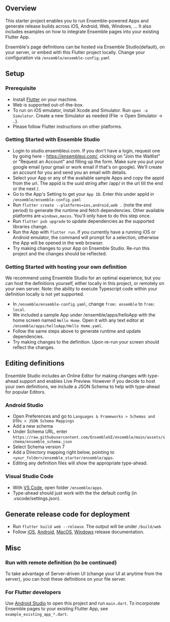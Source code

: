 ## Overview

This starter project enables you to run Ensemble-powered Apps and generate release builds across iOS, Android, Web, Windows, ... It also includes examples on how to integrate Ensemble pages into your existing Flutter App.

Ensemble's page definitions can be hosted via Ensemble Studio(default), on your server, or embed with this Flutter project locally. Change your configuration via `/ensemble/ensemble-config.yaml`

## Setup
### Prerequisite
- Install [Flutter](https://docs.flutter.dev/get-started/install) on your machine. 
- Web is supported out-of-the-box. 
- To run on iOS emulator, install Xcode and Simulator. Run `open -a Simulator`. Create a new Simulator as needed (File -> Open Simulator -> ..).
- Please follow Flutter instructions on other platforms.

### Getting Started with Ensemble Studio
- Login to studio.ensembleui.com. If you don't have a login, request one by going here - https://ensembleui.com/, clicking on "Join the Waitlist" or "Request an Account" and filling up the form. Make sure you put your google email (your gmail or work email if that's on google). We'll create an account for you and send you an email with details.
- Select your App or any of the available sample Apps and copy the appid from the url. The appid is the uuid string after /app/ in the url till the end or the next /.
- Go to the App's Setting to get your `App ID`. Enter this under appId in `/ensemble/ensemble-config.yaml`
- Run `flutter create --platforms=ios,android,web .` (note the end period) to generate the runtime and fetch dependencies. Other available platforms are `windows,macos`. You'll only have to do this step once.
- Run `flutter pub upgrade` to update dependencies as the supported libraries change.
- Run the App with `flutter run`. If you currently have a running iOS or Android emulator, the command will prompt for a selection, otherwise the App will be opened in the web browser.
- Try making changes to your App on Ensemble Studio. Re-run this project and the changes should be reflected.

### Getting Started with hosting your own definition
We recommend using Ensemble Studio for an optimal experience, but you can host the definitions yourself, either locally in this project, or remotely on your own server.
Note: the ability to execute Typescript code within your definition locally is not yet supported. 
- In `/ensemble/ensemble-config.yaml`, change `from: ensemble` to `from: local`.
- We included a sample App under /ensemble/apps/helloApp with the home screen named `Hello Home`. Open it with any text editor at `/ensemble/apps/helloApp/Hello Home.yaml`.
- Follow the same steps above to generate runtime and update dependencies. 
- Try making changes to the definition. Upon re-run your screen should reflect the changes.

## Editing definitions
Ensemble Studio includes an Online Editor for making changes with type-ahead support and enables Live Preview. However if you decide to host your own definitions, we include a JSON Schema to help with type-ahead for popular Editors.
### Android Studio
- Open Preferences and go to `Languages & Frameworks > Schemas and DTDs > JSON Schema Mappings`
- Add a new schema
- Under Schema URL, enter `https://raw.githubusercontent.com/EnsembleUI/ensemble/main/assets/schema/ensemble_schema.json`
- Select Schema version 7
- Add a Directory mapping right below, pointing to `<your_folder>/ensemble_starter/ensemble/apps`.
- Editing any definition files will show the appropriate type-ahead.

### Visual Studio Code
- With [VS Code](https://code.visualstudio.com/download), open folder `/ensemble/apps`. 
- Type-ahead should just work with the the default config (in .vscode/settings.json).

## Generate release code for deployment 
- Run `flutter build web --release`. The output will be under `/build/web`
- Follow [iOS](https://docs.flutter.dev/deployment/ios), [Android](https://docs.flutter.dev/deployment/android), [MacOS](https://docs.flutter.dev/deployment/macos), [Windows](https://docs.flutter.dev/deployment/windows) release documentation.


## Misc
### Run with remote definition (to be continued)
To take advantage of Server-driven UI (change your UI at anytime from the server), you can host these definitions on your file server.

### For Flutter developers
Use [Android Studio](https://developer.android.com/studio) to open this project and run `main.dart`.
To incorporate Ensemble pages to your existing Flutter App, see `example_existing_app_*.dart`.

